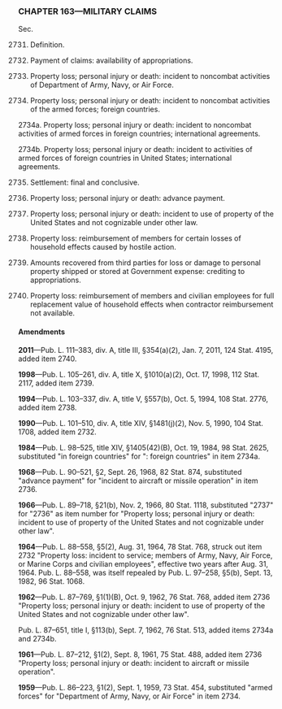 ### **CHAPTER 163—MILITARY CLAIMS** ###

Sec.

2731. Definition.

2732. Payment of claims: availability of appropriations.

2733. Property loss; personal injury or death: incident to noncombat activities of Department of Army, Navy, or Air Force.

2734. Property loss; personal injury or death: incident to noncombat activities of the armed forces; foreign countries.

2734a. Property loss; personal injury or death: incident to noncombat activities of armed forces in foreign countries; international agreements.

2734b. Property loss; personal injury or death: incident to activities of armed forces of foreign countries in United States; international agreements.

2735. Settlement: final and conclusive.

2736. Property loss; personal injury or death: advance payment.

2737. Property loss; personal injury or death: incident to use of property of the United States and not cognizable under other law.

2738. Property loss: reimbursement of members for certain losses of household effects caused by hostile action.

2739. Amounts recovered from third parties for loss or damage to personal property shipped or stored at Government expense: crediting to appropriations.

2740. Property loss: reimbursement of members and civilian employees for full replacement value of household effects when contractor reimbursement not available.

#### Amendments ####

**2011**—Pub. L. 111–383, div. A, title III, §354(a)(2), Jan. 7, 2011, 124 Stat. 4195, added item 2740.

**1998**—Pub. L. 105–261, div. A, title X, §1010(a)(2), Oct. 17, 1998, 112 Stat. 2117, added item 2739.

**1994**—Pub. L. 103–337, div. A, title V, §557(b), Oct. 5, 1994, 108 Stat. 2776, added item 2738.

**1990**—Pub. L. 101–510, div. A, title XIV, §1481(j)(2), Nov. 5, 1990, 104 Stat. 1708, added item 2732.

**1984**—Pub. L. 98–525, title XIV, §1405(42)(B), Oct. 19, 1984, 98 Stat. 2625, substituted "in foreign countries" for ": foreign countries" in item 2734a.

**1968**—Pub. L. 90–521, §2, Sept. 26, 1968, 82 Stat. 874, substituted "advance payment" for "incident to aircraft or missile operation" in item 2736.

**1966**—Pub. L. 89–718, §21(b), Nov. 2, 1966, 80 Stat. 1118, substituted "2737" for "2736" as item number for "Property loss; personal injury or death: incident to use of property of the United States and not cognizable under other law".

**1964**—Pub. L. 88–558, §5(2), Aug. 31, 1964, 78 Stat. 768, struck out item 2732 "Property loss: incident to service; members of Army, Navy, Air Force, or Marine Corps and civilian employees", effective two years after Aug. 31, 1964. Pub. L. 88–558, was itself repealed by Pub. L. 97–258, §5(b), Sept. 13, 1982, 96 Stat. 1068.

**1962**—Pub. L. 87–769, §1(1)(B), Oct. 9, 1962, 76 Stat. 768, added item 2736 "Property loss; personal injury or death: incident to use of property of the United States and not cognizable under other law".

Pub. L. 87–651, title I, §113(b), Sept. 7, 1962, 76 Stat. 513, added items 2734a and 2734b.

**1961**—Pub. L. 87–212, §1(2), Sept. 8, 1961, 75 Stat. 488, added item 2736 "Property loss; personal injury or death: incident to aircraft or missile operation".

**1959**—Pub. L. 86–223, §1(2), Sept. 1, 1959, 73 Stat. 454, substituted "armed forces" for "Department of Army, Navy, or Air Force" in item 2734.